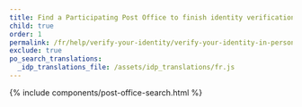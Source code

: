```yaml
---
title: Find a Participating Post Office to finish identity verification
child: true
order: 1
permalink: /fr/help/verify-your-identity/verify-your-identity-in-person/find-a-participating-post-office/
exclude: true
po_search_translations:
  _idp_translations_file: /assets/idp_translations/fr.js
---
```


{% include components/post-office-search.html %}
